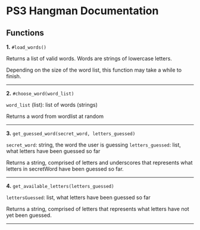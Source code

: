 # PS3 Hangman Documentation

## Functions

**1.** `#load_words()`

Returns a list of valid words. Words are strings of lowercase letters.

Depending on the size of the word list, this function may take a while to finish.

---

**2.** `#choose_word(word_list)`

`word_list` (list): list of words (strings)

Returns a word from wordlist at random

---

**3.** `get_guessed_word(secret_word, letters_guessed)`

`secret_word`: string, the word the user is guessing
`letters_guessed`: list, what letters have been guessed so far

Returns a string, comprised of letters and underscores that represents what letters in secretWord have been guessed so far.

---

**4.** `get_available_letters(letters_guessed)`

`lettersGuessed`: list, what letters have been guessed so far

Returns a string, comprised of letters that represents what letters have not yet been guessed.

---
